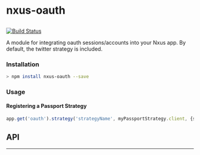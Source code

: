 # nxus-oauth

## 

[![Build Status](https://travis-ci.org/nxus/oauth.svg?branch=master)](https://travis-ci.org/nxus/oauth)

A module for integrating oauth sessions/accounts into your Nxus app.  By default, the twitter strategy is included.

### Installation

```bash
> npm install nxus-oauth --save
```

### Usage

#### Registering a Passport Strategy

```javascript
app.get('oauth').strategy('strategyName', myPassportStrategy.client, {someOpts});
```

## API

* * *
